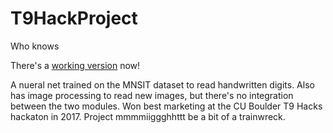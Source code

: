 # T9HackProject
Who knows

There's a [working version](https://github.com/Spaceman1701/T9HackUpdated) now!

A nueral net trained on the MNSIT dataset to read handwritten digits. Also has image processing to read new images, but there's no integration between the two modules. 
Won best marketing at the CU Boulder T9 Hacks hackaton in 2017. Project mmmmiiggghhttt be a bit of a trainwreck.
